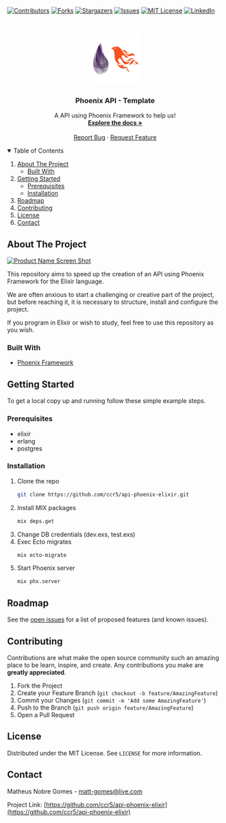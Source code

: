 <!--
*** Thanks for checking out the Best-README-Template. If you have a suggestion
*** that would make this better, please fork the repo and create a pull request
*** or simply open an issue with the tag "enhancement".
*** Thanks again! Now go create something AMAZING! :D
-->



<!-- PROJECT SHIELDS -->
<!--
*** I'm using markdown "reference style" links for readability.
*** Reference links are enclosed in brackets [ ] instead of parentheses ( ).
*** See the bottom of this document for the declaration of the reference variables
*** for contributors-url, forks-url, etc. This is an optional, concise syntax you may use.
*** https://www.markdownguide.org/basic-syntax/#reference-style-links
-->
[![Contributors][contributors-shield]][contributors-url]
[![Forks][forks-shield]][forks-url]
[![Stargazers][stars-shield]][stars-url]
[![Issues][issues-shield]][issues-url]
[![MIT License][license-shield]][license-url]
[![LinkedIn][linkedin-shield]][linkedin-url]



<!-- PROJECT LOGO -->
<br />
<p align="center">
  <a href="https://github.com/ccr5/api-phoenix-elixir">
    <img src="img/logo.png" alt="Logo" width="120" height="120">
  </a>

  <h3 align="center">Phoenix API - Template</h3>

  <p align="center">
    A API using Phoenix Framework to help us!
    <br />
    <a href="https://github.com/ccr5/api-phoenix-elixir"><strong>Explore the docs »</strong></a>
    <br />
    <br />
    <a href="https://github.com/ccr5/api-phoenix-elixir/issues">Report Bug</a>
    ·
    <a href="https://github.com/ccr5/api-phoenix-elixir/issues">Request Feature</a>
  </p>
</p>



<!-- TABLE OF CONTENTS -->
<details open="open">
  <summary>Table of Contents</summary>
  <ol>
    <li>
      <a href="#about-the-project">About The Project</a>
      <ul>
        <li><a href="#built-with">Built With</a></li>
      </ul>
    </li>
    <li>
      <a href="#getting-started">Getting Started</a>
      <ul>
        <li><a href="#prerequisites">Prerequisites</a></li>
        <li><a href="#installation">Installation</a></li>
      </ul>
    </li>
    <li><a href="#roadmap">Roadmap</a></li>
    <li><a href="#contributing">Contributing</a></li>
    <li><a href="#license">License</a></li>
    <li><a href="#contact">Contact</a></li>
  </ol>
</details>



<!-- ABOUT THE PROJECT -->
## About The Project

[![Product Name Screen Shot][product-screenshot]](https://i.ytimg.com/vi/RPs4SHpSThU/maxresdefault.jpg)

This repository aims to speed up the creation of an API using Phoenix Framework for the Elixir language.

We are often anxious to start a challenging or creative part of the project, but before reaching it, it is necessary to structure, install and configure the project.

If you program in Elixir or wish to study, feel free to use this repository as you wish.

### Built With

* [Phoenix Framework](https://www.phoenixframework.org/)



<!-- GETTING STARTED -->
## Getting Started

To get a local copy up and running follow these simple example steps.

### Prerequisites

* elixir
* erlang
* postgres

### Installation

1. Clone the repo
   ```sh
   git clone https://github.com/ccr5/api-phoenix-elixir.git
   ```
2. Install MIX packages
   ```sh
   mix deps.get
   ```
3. Change DB credentials (dev.exs, test.exs)
4. Exec Ecto migrates
   ```sh
   mix ecto-migrate
   ```
4. Start Phoenix server
   ```sh
   mix phx.server
   ```



<!-- ROADMAP -->
## Roadmap

See the [open issues](https://github.com/ccr5/api-phoenix-elixir/issues) for a list of proposed features (and known issues).



<!-- CONTRIBUTING -->
## Contributing

Contributions are what make the open source community such an amazing place to be learn, inspire, and create. Any contributions you make are **greatly appreciated**.

1. Fork the Project
2. Create your Feature Branch (`git checkout -b feature/AmazingFeature`)
3. Commit your Changes (`git commit -m 'Add some AmazingFeature'`)
4. Push to the Branch (`git push origin feature/AmazingFeature`)
5. Open a Pull Request



<!-- LICENSE -->
## License

Distributed under the MIT License. See `LICENSE` for more information.



<!-- CONTACT -->
## Contact

Matheus Nobre Gomes - matt-gomes@live.com

Project Link: [https://github.com/ccr5/api-phoenix-elixir](https://github.com/ccr5/api-phoenix-elixir)

<!-- MARKDOWN LINKS & IMAGES -->
<!-- https://www.markdownguide.org/basic-syntax/#reference-style-links -->
[contributors-shield]: https://img.shields.io/github/contributors/ccr5/api-phoenix-elixir.svg?style=for-the-badge
[contributors-url]: https://github.com/ccr5/api-phoenix-elixir/graphs/contributors
[forks-shield]: https://img.shields.io/github/forks/ccr5/api-phoenix-elixir.svg?style=for-the-badge
[forks-url]: https://github.com/ccr5/api-phoenix-elixir/network/members
[stars-shield]: https://img.shields.io/github/stars/ccr5/api-phoenix-elixir.svg?style=for-the-badge
[stars-url]: https://github.com/ccr5/api-phoenix-elixir/stargazers
[issues-shield]: https://img.shields.io/github/issues/ccr5/api-phoenix-elixir.svg?style=for-the-badge
[issues-url]: https://github.com/ccr5/api-phoenix-elixir/issues
[license-shield]: https://img.shields.io/github/license/ccr5/api-phoenix-elixir.svg?style=for-the-badge
[license-url]: https://github.com/ccr5/api-phoenix-elixir/blob/main/LICENSE.txt
[linkedin-shield]: https://img.shields.io/badge/-LinkedIn-black.svg?style=for-the-badge&logo=linkedin&colorB=555
[linkedin-url]: https://linkedin.com/in/mattnobre
[product-screenshot]: https://i.ytimg.com/vi/RPs4SHpSThU/maxresdefault.jpg
